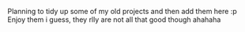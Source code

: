 Planning to tidy up some of my old projects and then add them here :p
Enjoy them i guess, they rlly are not all that good though ahahaha

